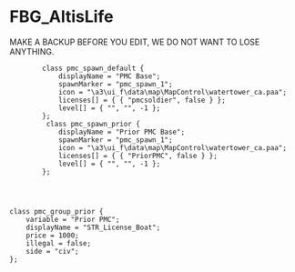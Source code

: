 # FBG_AltisLife
MAKE A BACKUP BEFORE YOU EDIT, WE DO NOT WANT TO LOSE ANYTHING.


            class pmc_spawn_default {
                displayName = "PMC Base";
                spawnMarker = "pmc_spawn_1";
                icon = "\a3\ui_f\data\map\MapControl\watertower_ca.paa";
                licenses[] = { { "pmcsoldier", false } };
                level[] = { "", "", -1 };
            };
             class pmc_spawn_prior {
                displayName = "Prior PMC Base";
                spawnMarker = "pmc_spawn_1";
                icon = "\a3\ui_f\data\map\MapControl\watertower_ca.paa";
                licenses[] = { { "PriorPMC", false } };
                level[] = { "", "", -1 };
            };




    class pmc_group_prior {
        variable = "Prior PMC";
        displayName = "STR_License_Boat";
        price = 1000;
        illegal = false;
        side = "civ";
    };
